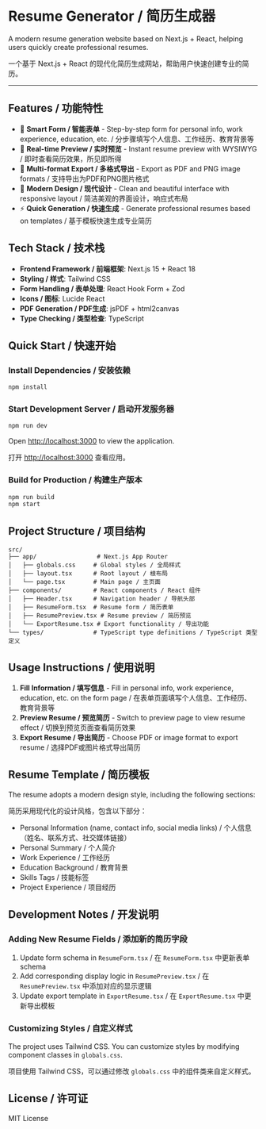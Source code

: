 # Resume Generator / 简历生成器

A modern resume generation website based on Next.js + React, helping users quickly create professional resumes.

一个基于 Next.js + React 的现代化简历生成网站，帮助用户快速创建专业的简历。

---

## Features / 功能特性

- 📝 **Smart Form / 智能表单** - Step-by-step form for personal info, work experience, education, etc. / 分步骤填写个人信息、工作经历、教育背景等
- 👀 **Real-time Preview / 实时预览** - Instant resume preview with WYSIWYG / 即时查看简历效果，所见即所得
- 📄 **Multi-format Export / 多格式导出** - Export as PDF and PNG image formats / 支持导出为PDF和PNG图片格式
- 🎨 **Modern Design / 现代设计** - Clean and beautiful interface with responsive layout / 简洁美观的界面设计，响应式布局
- ⚡ **Quick Generation / 快速生成** - Generate professional resumes based on templates / 基于模板快速生成专业简历

## Tech Stack / 技术栈

- **Frontend Framework / 前端框架**: Next.js 15 + React 18
- **Styling / 样式**: Tailwind CSS
- **Form Handling / 表单处理**: React Hook Form + Zod
- **Icons / 图标**: Lucide React
- **PDF Generation / PDF生成**: jsPDF + html2canvas
- **Type Checking / 类型检查**: TypeScript

## Quick Start / 快速开始

### Install Dependencies / 安装依赖

```bash
npm install
```

### Start Development Server / 启动开发服务器

```bash
npm run dev
```

Open [http://localhost:3000](http://localhost:3000) to view the application.

打开 [http://localhost:3000](http://localhost:3000) 查看应用。

### Build for Production / 构建生产版本

```bash
npm run build
npm start
```

## Project Structure / 项目结构

```
src/
├── app/                 # Next.js App Router
│   ├── globals.css     # Global styles / 全局样式
│   ├── layout.tsx      # Root layout / 根布局
│   └── page.tsx        # Main page / 主页面
├── components/         # React components / React 组件
│   ├── Header.tsx      # Navigation header / 导航头部
│   ├── ResumeForm.tsx  # Resume form / 简历表单
│   ├── ResumePreview.tsx # Resume preview / 简历预览
│   └── ExportResume.tsx # Export functionality / 导出功能
└── types/              # TypeScript type definitions / TypeScript 类型定义
```

## Usage Instructions / 使用说明

1. **Fill Information / 填写信息** - Fill in personal info, work experience, education, etc. on the form page / 在表单页面填写个人信息、工作经历、教育背景等
2. **Preview Resume / 预览简历** - Switch to preview page to view resume effect / 切换到预览页面查看简历效果
3. **Export Resume / 导出简历** - Choose PDF or image format to export resume / 选择PDF或图片格式导出简历

## Resume Template / 简历模板

The resume adopts a modern design style, including the following sections:

简历采用现代化的设计风格，包含以下部分：

- Personal Information (name, contact info, social media links) / 个人信息（姓名、联系方式、社交媒体链接）
- Personal Summary / 个人简介
- Work Experience / 工作经历
- Education Background / 教育背景
- Skills Tags / 技能标签
- Project Experience / 项目经历

## Development Notes / 开发说明

### Adding New Resume Fields / 添加新的简历字段

1. Update form schema in `ResumeForm.tsx` / 在 `ResumeForm.tsx` 中更新表单schema
2. Add corresponding display logic in `ResumePreview.tsx` / 在 `ResumePreview.tsx` 中添加对应的显示逻辑
3. Update export template in `ExportResume.tsx` / 在 `ExportResume.tsx` 中更新导出模板

### Customizing Styles / 自定义样式

The project uses Tailwind CSS. You can customize styles by modifying component classes in `globals.css`.

项目使用 Tailwind CSS，可以通过修改 `globals.css` 中的组件类来自定义样式。

## License / 许可证

MIT License